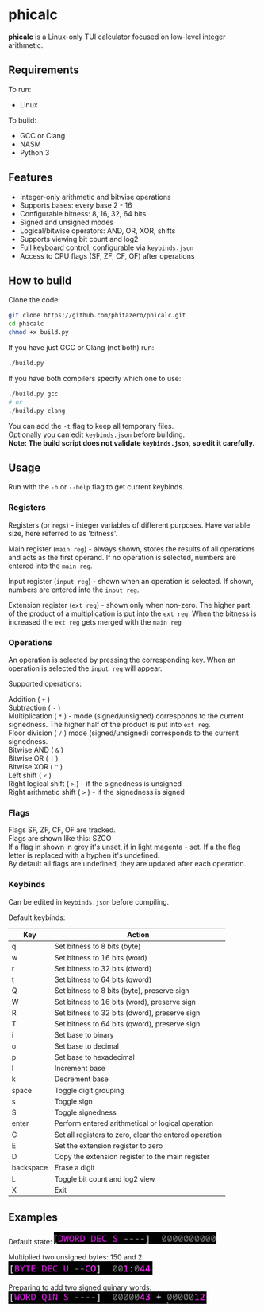 # phicalc

**phicalc** is a Linux-only TUI calculator focused on low-level integer arithmetic.

## Requirements
To run:
- Linux

To build:
- GCC or Clang
- NASM
- Python 3

## Features
- Integer-only arithmetic and bitwise operations
- Supports bases: every base 2 - 16
- Configurable bitness: 8, 16, 32, 64 bits
- Signed and unsigned modes
- Logical/bitwise operators: AND, OR, XOR, shifts
- Supports viewing bit count and log2
- Full keyboard control, configurable via `keybinds.json`
- Access to CPU flags (SF, ZF, CF, OF) after operations

## How to build
Clone the code:
```bash
git clone https://github.com/phitazero/phicalc.git
cd phicalc
chmod +x build.py
```
If you have just GCC or Clang (not both) run:
```bash
./build.py
```
If you have both compilers specify which one to use:
```bash
./build.py gcc
# or
./build.py clang
```
You can add the `-t` flag to keep all temporary files.  
Optionally you can edit `keybinds.json` before building.  
**Note: The build script does not validate `keybinds.json`, so edit it carefully.**

## Usage
Run with the `-h` or `--help` flag to get current keybinds.

### Registers
Registers (or `regs`) - integer variables of different purposes. Have variable size, here referred to as 'bitness'.

Main register (`main reg`) - always shown, stores the results of all operations and acts as the first operand. If no operation is selected, numbers are entered into the `main reg`.

Input register (`input reg`) - shown when an operation is selected. If shown, numbers are entered into the `input reg`.

Extension register (`ext reg`) - shown only when non-zero. The higher part of the product of a multiplication is put into the `ext reg`. When the bitness is increased the `ext reg` gets merged with the `main reg`

### Operations
An operation is selected by pressing the corresponding key. When an operation is selected the `input reg` will appear.

Supported operations:

Addition ( `+` )  
Subtraction ( `-` )  
Multiplication ( `*` ) - mode (signed/unsigned) corresponds to the current signedness. The higher half of the product is put into `ext reg`.  
Floor division ( `/` ) mode (signed/unsigned) corresponds to the current signedness.  
Bitwise AND ( `&` )  
Bitwise OR ( `|` )  
Bitwise XOR ( `^` )  
Left shift ( `<` )  
Right logical shift ( `>` ) - if the signedness is unsigned  
Right arithmetic shift ( `>` ) - if the signedness is signed  

### Flags
Flags SF, ZF, CF, OF are tracked.  
Flags are shown like this: SZCO  
If a flag in shown in grey it's unset, if in light magenta - set. If a the flag letter is replaced with a hyphen it's undefined.  
By default all flags are undefined, they are updated after each operation. 


### Keybinds
Can be edited in `keybinds.json` before compiling.

Default keybinds:

| Key       | Action                                                 |
|-----------|--------------------------------------------------------|
| q         | Set bitness to 8 bits (byte)                           |
| w         | Set bitness to 16 bits (word)                          |
| r         | Set bitness to 32 bits (dword)                         |
| t         | Set bitness to 64 bits (qword)                         |
| Q         | Set bitness to 8 bits (byte), preserve sign            |
| W         | Set bitness to 16 bits (word), preserve sign           |
| R         | Set bitness to 32 bits (dword), preserve sign          |
| T         | Set bitness to 64 bits (qword), preserve sign          |
| i         | Set base to binary                                     |
| o         | Set base to decimal                                    |
| p         | Set base to hexadecimal                                |
| l         | Increment base                                         |
| k         | Decrement base                                         |
| space     | Toggle digit grouping                                  |
| s         | Toggle sign                                            |
| S         | Toggle signedness                                      |
| enter     | Perform entered arithmetical or logical operation      |
| C         | Set all registers to zero, clear the entered operation |
| E         | Set the extension register to zero                     |
| D         | Copy the extension register to the main register       |
| backspace | Erase a digit                                          |
| L         | Toggle bit count and log2 view                         |
| X         | Exit                                                   |

## Examples
Default state:
![[DWORD DEC S ----]  0000000000](images/example1.png)

Multiplied two unsigned bytes: 150 and 2:
![[BYTE DEC U --CO]  001:044](images/example2.png)

Preparing to add two signed quinary words:
![[WORD QIN S ----]  0000043 + 0000012](images/example3.png)
